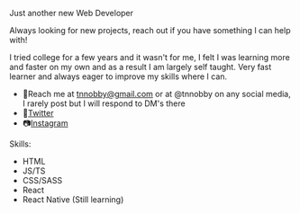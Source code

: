 Just another new Web Developer

Always looking for new projects, reach out if you have something I can help with!

I tried college for a few years and it wasn't for me, I felt I was learning more and faster on my own and as a result I am largely self taught. Very fast learner and always eager to improve my skills where I can.

- 📨Reach me at tnnobby@gmail.com or at @tnnobby on any social media, I rarely post but I will respond to DM's there</br>
- 🐤<a href="https://twitter.com/tnnobby">Twitter</a></br>
- 📷<a href="https://www.instagram.com/tnnobby/">Instagram</a>

Skills:
- HTML
- JS/TS
- CSS/SASS
- React
- React Native (Still learning)
